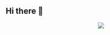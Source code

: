 ## Hi there 👋

<title>:desktop_computer: My Tech Experience :computer:</title>

<p align="center">
    <a href="https://skillicons.dev">
        <img src="https://skillicons.dev/icons?i=git,docker,kubernetes,terraform,mysql,sqlite,cs,cpp,gherkin,postman,nodejs,npm,js,jquery,ts,html,threejs,angular,react,kafka,md&perline=11"/>
    </a>
</p>
<!--
**josh-richardson-dev/josh-richardson-dev** is a ✨ _special_ ✨ repository because its `README.md` (this file) appears on your GitHub profile.

Here are some ideas to get you started:

- 🔭 I’m currently working on ...
- 🌱 I’m currently learning ...
- 👯 I’m looking to collaborate on ...
- 🤔 I’m looking for help with ...
- 💬 Ask me about ...
- 📫 How to reach me: ...
- 😄 Pronouns: ...
- ⚡ Fun fact: ...
-->
